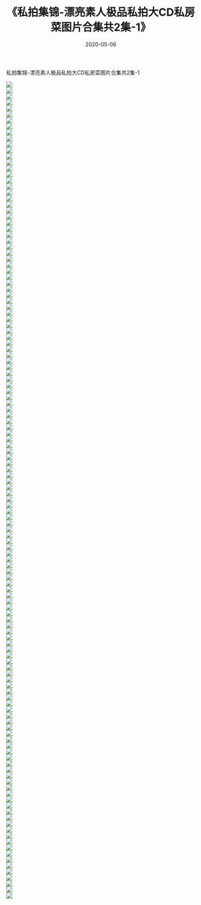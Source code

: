 ﻿---
layout: post
title:  《私拍集锦-漂亮素人极品私拍大CD私房菜图片合集共2集-1》
date:   2020-05-06
img: http://imgx.orgx.ga/漏D/网络美图/2020/私拍集锦-漂亮素人极品私拍大CD私房菜图片合集共2集-1/000.jpg
categories: [美女, 清纯, 唯美]
---

私拍集锦-漂亮素人极品私拍大CD私房菜图片合集共2集-1

  ![](http://imgx.orgx.ga/漏D/网络美图/2020/私拍集锦-漂亮素人极品私拍大CD私房菜图片合集共2集-1/001.jpg) <br> ![](http://imgx.orgx.ga/漏D/网络美图/2020/私拍集锦-漂亮素人极品私拍大CD私房菜图片合集共2集-1/002.jpg) <br> ![](http://imgx.orgx.ga/漏D/网络美图/2020/私拍集锦-漂亮素人极品私拍大CD私房菜图片合集共2集-1/003.jpg) <br> ![](http://imgx.orgx.ga/漏D/网络美图/2020/私拍集锦-漂亮素人极品私拍大CD私房菜图片合集共2集-1/004.jpg) <br> ![](http://imgx.orgx.ga/漏D/网络美图/2020/私拍集锦-漂亮素人极品私拍大CD私房菜图片合集共2集-1/005.jpg) <br> ![](http://imgx.orgx.ga/漏D/网络美图/2020/私拍集锦-漂亮素人极品私拍大CD私房菜图片合集共2集-1/006.jpg) <br> ![](http://imgx.orgx.ga/漏D/网络美图/2020/私拍集锦-漂亮素人极品私拍大CD私房菜图片合集共2集-1/007.jpg) <br> ![](http://imgx.orgx.ga/漏D/网络美图/2020/私拍集锦-漂亮素人极品私拍大CD私房菜图片合集共2集-1/008.jpg) <br> ![](http://imgx.orgx.ga/漏D/网络美图/2020/私拍集锦-漂亮素人极品私拍大CD私房菜图片合集共2集-1/009.jpg) <br> ![](http://imgx.orgx.ga/漏D/网络美图/2020/私拍集锦-漂亮素人极品私拍大CD私房菜图片合集共2集-1/010.jpg) <br> ![](http://imgx.orgx.ga/漏D/网络美图/2020/私拍集锦-漂亮素人极品私拍大CD私房菜图片合集共2集-1/011.jpg) <br> ![](http://imgx.orgx.ga/漏D/网络美图/2020/私拍集锦-漂亮素人极品私拍大CD私房菜图片合集共2集-1/012.jpg) <br> ![](http://imgx.orgx.ga/漏D/网络美图/2020/私拍集锦-漂亮素人极品私拍大CD私房菜图片合集共2集-1/013.jpg) <br> ![](http://imgx.orgx.ga/漏D/网络美图/2020/私拍集锦-漂亮素人极品私拍大CD私房菜图片合集共2集-1/014.jpg) <br> ![](http://imgx.orgx.ga/漏D/网络美图/2020/私拍集锦-漂亮素人极品私拍大CD私房菜图片合集共2集-1/015.jpg) <br> ![](http://imgx.orgx.ga/漏D/网络美图/2020/私拍集锦-漂亮素人极品私拍大CD私房菜图片合集共2集-1/016.jpg) <br> ![](http://imgx.orgx.ga/漏D/网络美图/2020/私拍集锦-漂亮素人极品私拍大CD私房菜图片合集共2集-1/017.jpg) <br> ![](http://imgx.orgx.ga/漏D/网络美图/2020/私拍集锦-漂亮素人极品私拍大CD私房菜图片合集共2集-1/018.jpg) <br> ![](http://imgx.orgx.ga/漏D/网络美图/2020/私拍集锦-漂亮素人极品私拍大CD私房菜图片合集共2集-1/019.jpg) <br> ![](http://imgx.orgx.ga/漏D/网络美图/2020/私拍集锦-漂亮素人极品私拍大CD私房菜图片合集共2集-1/020.jpg) <br> ![](http://imgx.orgx.ga/漏D/网络美图/2020/私拍集锦-漂亮素人极品私拍大CD私房菜图片合集共2集-1/021.jpg) <br> ![](http://imgx.orgx.ga/漏D/网络美图/2020/私拍集锦-漂亮素人极品私拍大CD私房菜图片合集共2集-1/022.jpg) <br> ![](http://imgx.orgx.ga/漏D/网络美图/2020/私拍集锦-漂亮素人极品私拍大CD私房菜图片合集共2集-1/023.jpg) <br> ![](http://imgx.orgx.ga/漏D/网络美图/2020/私拍集锦-漂亮素人极品私拍大CD私房菜图片合集共2集-1/024.jpg) <br> ![](http://imgx.orgx.ga/漏D/网络美图/2020/私拍集锦-漂亮素人极品私拍大CD私房菜图片合集共2集-1/025.jpg) <br> ![](http://imgx.orgx.ga/漏D/网络美图/2020/私拍集锦-漂亮素人极品私拍大CD私房菜图片合集共2集-1/026.jpg) <br> ![](http://imgx.orgx.ga/漏D/网络美图/2020/私拍集锦-漂亮素人极品私拍大CD私房菜图片合集共2集-1/027.jpg) <br> ![](http://imgx.orgx.ga/漏D/网络美图/2020/私拍集锦-漂亮素人极品私拍大CD私房菜图片合集共2集-1/028.jpg) <br> ![](http://imgx.orgx.ga/漏D/网络美图/2020/私拍集锦-漂亮素人极品私拍大CD私房菜图片合集共2集-1/029.jpg) <br> ![](http://imgx.orgx.ga/漏D/网络美图/2020/私拍集锦-漂亮素人极品私拍大CD私房菜图片合集共2集-1/030.jpg) <br> ![](http://imgx.orgx.ga/漏D/网络美图/2020/私拍集锦-漂亮素人极品私拍大CD私房菜图片合集共2集-1/031.jpg) <br> ![](http://imgx.orgx.ga/漏D/网络美图/2020/私拍集锦-漂亮素人极品私拍大CD私房菜图片合集共2集-1/032.jpg) <br> ![](http://imgx.orgx.ga/漏D/网络美图/2020/私拍集锦-漂亮素人极品私拍大CD私房菜图片合集共2集-1/033.jpg) <br> ![](http://imgx.orgx.ga/漏D/网络美图/2020/私拍集锦-漂亮素人极品私拍大CD私房菜图片合集共2集-1/034.jpg) <br> ![](http://imgx.orgx.ga/漏D/网络美图/2020/私拍集锦-漂亮素人极品私拍大CD私房菜图片合集共2集-1/035.jpg) <br> ![](http://imgx.orgx.ga/漏D/网络美图/2020/私拍集锦-漂亮素人极品私拍大CD私房菜图片合集共2集-1/036.jpg) <br> ![](http://imgx.orgx.ga/漏D/网络美图/2020/私拍集锦-漂亮素人极品私拍大CD私房菜图片合集共2集-1/037.jpg) <br> ![](http://imgx.orgx.ga/漏D/网络美图/2020/私拍集锦-漂亮素人极品私拍大CD私房菜图片合集共2集-1/038.jpg) <br> ![](http://imgx.orgx.ga/漏D/网络美图/2020/私拍集锦-漂亮素人极品私拍大CD私房菜图片合集共2集-1/039.jpg) <br> ![](http://imgx.orgx.ga/漏D/网络美图/2020/私拍集锦-漂亮素人极品私拍大CD私房菜图片合集共2集-1/040.jpg) <br> ![](http://imgx.orgx.ga/漏D/网络美图/2020/私拍集锦-漂亮素人极品私拍大CD私房菜图片合集共2集-1/041.jpg) <br> ![](http://imgx.orgx.ga/漏D/网络美图/2020/私拍集锦-漂亮素人极品私拍大CD私房菜图片合集共2集-1/042.jpg) <br> ![](http://imgx.orgx.ga/漏D/网络美图/2020/私拍集锦-漂亮素人极品私拍大CD私房菜图片合集共2集-1/043.jpg) <br> ![](http://imgx.orgx.ga/漏D/网络美图/2020/私拍集锦-漂亮素人极品私拍大CD私房菜图片合集共2集-1/044.jpg) <br> ![](http://imgx.orgx.ga/漏D/网络美图/2020/私拍集锦-漂亮素人极品私拍大CD私房菜图片合集共2集-1/045.jpg) <br> ![](http://imgx.orgx.ga/漏D/网络美图/2020/私拍集锦-漂亮素人极品私拍大CD私房菜图片合集共2集-1/046.jpg) <br> ![](http://imgx.orgx.ga/漏D/网络美图/2020/私拍集锦-漂亮素人极品私拍大CD私房菜图片合集共2集-1/047.jpg) <br> ![](http://imgx.orgx.ga/漏D/网络美图/2020/私拍集锦-漂亮素人极品私拍大CD私房菜图片合集共2集-1/048.jpg) <br> ![](http://imgx.orgx.ga/漏D/网络美图/2020/私拍集锦-漂亮素人极品私拍大CD私房菜图片合集共2集-1/049.jpg) <br> ![](http://imgx.orgx.ga/漏D/网络美图/2020/私拍集锦-漂亮素人极品私拍大CD私房菜图片合集共2集-1/050.jpg) <br> ![](http://imgx.orgx.ga/漏D/网络美图/2020/私拍集锦-漂亮素人极品私拍大CD私房菜图片合集共2集-1/051.jpg) <br> ![](http://imgx.orgx.ga/漏D/网络美图/2020/私拍集锦-漂亮素人极品私拍大CD私房菜图片合集共2集-1/052.jpg) <br> ![](http://imgx.orgx.ga/漏D/网络美图/2020/私拍集锦-漂亮素人极品私拍大CD私房菜图片合集共2集-1/053.jpg) <br> ![](http://imgx.orgx.ga/漏D/网络美图/2020/私拍集锦-漂亮素人极品私拍大CD私房菜图片合集共2集-1/054.jpg) <br> ![](http://imgx.orgx.ga/漏D/网络美图/2020/私拍集锦-漂亮素人极品私拍大CD私房菜图片合集共2集-1/055.jpg) <br> ![](http://imgx.orgx.ga/漏D/网络美图/2020/私拍集锦-漂亮素人极品私拍大CD私房菜图片合集共2集-1/056.jpg) <br> ![](http://imgx.orgx.ga/漏D/网络美图/2020/私拍集锦-漂亮素人极品私拍大CD私房菜图片合集共2集-1/057.jpg) <br> ![](http://imgx.orgx.ga/漏D/网络美图/2020/私拍集锦-漂亮素人极品私拍大CD私房菜图片合集共2集-1/058.jpg) <br> ![](http://imgx.orgx.ga/漏D/网络美图/2020/私拍集锦-漂亮素人极品私拍大CD私房菜图片合集共2集-1/059.jpg) <br> ![](http://imgx.orgx.ga/漏D/网络美图/2020/私拍集锦-漂亮素人极品私拍大CD私房菜图片合集共2集-1/060.jpg) <br> ![](http://imgx.orgx.ga/漏D/网络美图/2020/私拍集锦-漂亮素人极品私拍大CD私房菜图片合集共2集-1/061.jpg) <br> ![](http://imgx.orgx.ga/漏D/网络美图/2020/私拍集锦-漂亮素人极品私拍大CD私房菜图片合集共2集-1/062.jpg) <br> ![](http://imgx.orgx.ga/漏D/网络美图/2020/私拍集锦-漂亮素人极品私拍大CD私房菜图片合集共2集-1/063.jpg) <br> ![](http://imgx.orgx.ga/漏D/网络美图/2020/私拍集锦-漂亮素人极品私拍大CD私房菜图片合集共2集-1/064.jpg) <br> ![](http://imgx.orgx.ga/漏D/网络美图/2020/私拍集锦-漂亮素人极品私拍大CD私房菜图片合集共2集-1/065.jpg) <br> ![](http://imgx.orgx.ga/漏D/网络美图/2020/私拍集锦-漂亮素人极品私拍大CD私房菜图片合集共2集-1/066.jpg) <br> ![](http://imgx.orgx.ga/漏D/网络美图/2020/私拍集锦-漂亮素人极品私拍大CD私房菜图片合集共2集-1/067.jpg) <br> ![](http://imgx.orgx.ga/漏D/网络美图/2020/私拍集锦-漂亮素人极品私拍大CD私房菜图片合集共2集-1/068.jpg) <br> ![](http://imgx.orgx.ga/漏D/网络美图/2020/私拍集锦-漂亮素人极品私拍大CD私房菜图片合集共2集-1/069.jpg) <br> ![](http://imgx.orgx.ga/漏D/网络美图/2020/私拍集锦-漂亮素人极品私拍大CD私房菜图片合集共2集-1/070.jpg) <br> ![](http://imgx.orgx.ga/漏D/网络美图/2020/私拍集锦-漂亮素人极品私拍大CD私房菜图片合集共2集-1/071.jpg) <br> ![](http://imgx.orgx.ga/漏D/网络美图/2020/私拍集锦-漂亮素人极品私拍大CD私房菜图片合集共2集-1/072.jpg) <br> ![](http://imgx.orgx.ga/漏D/网络美图/2020/私拍集锦-漂亮素人极品私拍大CD私房菜图片合集共2集-1/073.jpg) <br> ![](http://imgx.orgx.ga/漏D/网络美图/2020/私拍集锦-漂亮素人极品私拍大CD私房菜图片合集共2集-1/074.jpg) <br> ![](http://imgx.orgx.ga/漏D/网络美图/2020/私拍集锦-漂亮素人极品私拍大CD私房菜图片合集共2集-1/075.jpg) <br> ![](http://imgx.orgx.ga/漏D/网络美图/2020/私拍集锦-漂亮素人极品私拍大CD私房菜图片合集共2集-1/076.jpg) <br> ![](http://imgx.orgx.ga/漏D/网络美图/2020/私拍集锦-漂亮素人极品私拍大CD私房菜图片合集共2集-1/077.jpg) <br> ![](http://imgx.orgx.ga/漏D/网络美图/2020/私拍集锦-漂亮素人极品私拍大CD私房菜图片合集共2集-1/078.jpg) <br> ![](http://imgx.orgx.ga/漏D/网络美图/2020/私拍集锦-漂亮素人极品私拍大CD私房菜图片合集共2集-1/079.jpg) <br> ![](http://imgx.orgx.ga/漏D/网络美图/2020/私拍集锦-漂亮素人极品私拍大CD私房菜图片合集共2集-1/080.jpg) <br> ![](http://imgx.orgx.ga/漏D/网络美图/2020/私拍集锦-漂亮素人极品私拍大CD私房菜图片合集共2集-1/081.jpg) <br> ![](http://imgx.orgx.ga/漏D/网络美图/2020/私拍集锦-漂亮素人极品私拍大CD私房菜图片合集共2集-1/082.jpg) <br> ![](http://imgx.orgx.ga/漏D/网络美图/2020/私拍集锦-漂亮素人极品私拍大CD私房菜图片合集共2集-1/083.jpg) <br> ![](http://imgx.orgx.ga/漏D/网络美图/2020/私拍集锦-漂亮素人极品私拍大CD私房菜图片合集共2集-1/084.jpg) <br> ![](http://imgx.orgx.ga/漏D/网络美图/2020/私拍集锦-漂亮素人极品私拍大CD私房菜图片合集共2集-1/085.jpg) <br> ![](http://imgx.orgx.ga/漏D/网络美图/2020/私拍集锦-漂亮素人极品私拍大CD私房菜图片合集共2集-1/086.jpg) <br> ![](http://imgx.orgx.ga/漏D/网络美图/2020/私拍集锦-漂亮素人极品私拍大CD私房菜图片合集共2集-1/087.jpg) <br> ![](http://imgx.orgx.ga/漏D/网络美图/2020/私拍集锦-漂亮素人极品私拍大CD私房菜图片合集共2集-1/088.jpg) <br> ![](http://imgx.orgx.ga/漏D/网络美图/2020/私拍集锦-漂亮素人极品私拍大CD私房菜图片合集共2集-1/089.jpg) <br> ![](http://imgx.orgx.ga/漏D/网络美图/2020/私拍集锦-漂亮素人极品私拍大CD私房菜图片合集共2集-1/090.jpg) <br> ![](http://imgx.orgx.ga/漏D/网络美图/2020/私拍集锦-漂亮素人极品私拍大CD私房菜图片合集共2集-1/091.jpg) <br> ![](http://imgx.orgx.ga/漏D/网络美图/2020/私拍集锦-漂亮素人极品私拍大CD私房菜图片合集共2集-1/092.jpg) <br> ![](http://imgx.orgx.ga/漏D/网络美图/2020/私拍集锦-漂亮素人极品私拍大CD私房菜图片合集共2集-1/093.jpg) <br> ![](http://imgx.orgx.ga/漏D/网络美图/2020/私拍集锦-漂亮素人极品私拍大CD私房菜图片合集共2集-1/094.jpg) <br> ![](http://imgx.orgx.ga/漏D/网络美图/2020/私拍集锦-漂亮素人极品私拍大CD私房菜图片合集共2集-1/095.jpg) <br> ![](http://imgx.orgx.ga/漏D/网络美图/2020/私拍集锦-漂亮素人极品私拍大CD私房菜图片合集共2集-1/096.jpg) <br> ![](http://imgx.orgx.ga/漏D/网络美图/2020/私拍集锦-漂亮素人极品私拍大CD私房菜图片合集共2集-1/097.jpg) <br> ![](http://imgx.orgx.ga/漏D/网络美图/2020/私拍集锦-漂亮素人极品私拍大CD私房菜图片合集共2集-1/098.jpg) <br> ![](http://imgx.orgx.ga/漏D/网络美图/2020/私拍集锦-漂亮素人极品私拍大CD私房菜图片合集共2集-1/099.jpg) <br> ![](http://imgx.orgx.ga/漏D/网络美图/2020/私拍集锦-漂亮素人极品私拍大CD私房菜图片合集共2集-1/100.jpg) <br> ![](http://imgx.orgx.ga/漏D/网络美图/2020/私拍集锦-漂亮素人极品私拍大CD私房菜图片合集共2集-1/101.jpg) <br> ![](http://imgx.orgx.ga/漏D/网络美图/2020/私拍集锦-漂亮素人极品私拍大CD私房菜图片合集共2集-1/102.jpg) <br> ![](http://imgx.orgx.ga/漏D/网络美图/2020/私拍集锦-漂亮素人极品私拍大CD私房菜图片合集共2集-1/103.jpg) <br> ![](http://imgx.orgx.ga/漏D/网络美图/2020/私拍集锦-漂亮素人极品私拍大CD私房菜图片合集共2集-1/104.jpg) <br> ![](http://imgx.orgx.ga/漏D/网络美图/2020/私拍集锦-漂亮素人极品私拍大CD私房菜图片合集共2集-1/105.jpg) <br> ![](http://imgx.orgx.ga/漏D/网络美图/2020/私拍集锦-漂亮素人极品私拍大CD私房菜图片合集共2集-1/106.jpg) <br> ![](http://imgx.orgx.ga/漏D/网络美图/2020/私拍集锦-漂亮素人极品私拍大CD私房菜图片合集共2集-1/107.jpg) <br> ![](http://imgx.orgx.ga/漏D/网络美图/2020/私拍集锦-漂亮素人极品私拍大CD私房菜图片合集共2集-1/108.jpg) <br> ![](http://imgx.orgx.ga/漏D/网络美图/2020/私拍集锦-漂亮素人极品私拍大CD私房菜图片合集共2集-1/109.jpg) <br> ![](http://imgx.orgx.ga/漏D/网络美图/2020/私拍集锦-漂亮素人极品私拍大CD私房菜图片合集共2集-1/110.jpg) <br> ![](http://imgx.orgx.ga/漏D/网络美图/2020/私拍集锦-漂亮素人极品私拍大CD私房菜图片合集共2集-1/111.jpg) <br> ![](http://imgx.orgx.ga/漏D/网络美图/2020/私拍集锦-漂亮素人极品私拍大CD私房菜图片合集共2集-1/112.jpg) <br> ![](http://imgx.orgx.ga/漏D/网络美图/2020/私拍集锦-漂亮素人极品私拍大CD私房菜图片合集共2集-1/113.jpg) <br> ![](http://imgx.orgx.ga/漏D/网络美图/2020/私拍集锦-漂亮素人极品私拍大CD私房菜图片合集共2集-1/114.jpg) <br> ![](http://imgx.orgx.ga/漏D/网络美图/2020/私拍集锦-漂亮素人极品私拍大CD私房菜图片合集共2集-1/115.jpg) <br> ![](http://imgx.orgx.ga/漏D/网络美图/2020/私拍集锦-漂亮素人极品私拍大CD私房菜图片合集共2集-1/116.jpg) <br> ![](http://imgx.orgx.ga/漏D/网络美图/2020/私拍集锦-漂亮素人极品私拍大CD私房菜图片合集共2集-1/117.jpg) <br> ![](http://imgx.orgx.ga/漏D/网络美图/2020/私拍集锦-漂亮素人极品私拍大CD私房菜图片合集共2集-1/118.jpg) <br> ![](http://imgx.orgx.ga/漏D/网络美图/2020/私拍集锦-漂亮素人极品私拍大CD私房菜图片合集共2集-1/119.jpg) <br> ![](http://imgx.orgx.ga/漏D/网络美图/2020/私拍集锦-漂亮素人极品私拍大CD私房菜图片合集共2集-1/120.jpg) <br> ![](http://imgx.orgx.ga/漏D/网络美图/2020/私拍集锦-漂亮素人极品私拍大CD私房菜图片合集共2集-1/121.jpg) <br> ![](http://imgx.orgx.ga/漏D/网络美图/2020/私拍集锦-漂亮素人极品私拍大CD私房菜图片合集共2集-1/122.jpg) <br> ![](http://imgx.orgx.ga/漏D/网络美图/2020/私拍集锦-漂亮素人极品私拍大CD私房菜图片合集共2集-1/123.jpg) <br> ![](http://imgx.orgx.ga/漏D/网络美图/2020/私拍集锦-漂亮素人极品私拍大CD私房菜图片合集共2集-1/124.jpg) <br> ![](http://imgx.orgx.ga/漏D/网络美图/2020/私拍集锦-漂亮素人极品私拍大CD私房菜图片合集共2集-1/125.jpg) <br> ![](http://imgx.orgx.ga/漏D/网络美图/2020/私拍集锦-漂亮素人极品私拍大CD私房菜图片合集共2集-1/126.jpg) <br> ![](http://imgx.orgx.ga/漏D/网络美图/2020/私拍集锦-漂亮素人极品私拍大CD私房菜图片合集共2集-1/127.jpg) <br> ![](http://imgx.orgx.ga/漏D/网络美图/2020/私拍集锦-漂亮素人极品私拍大CD私房菜图片合集共2集-1/128.jpg) <br> ![](http://imgx.orgx.ga/漏D/网络美图/2020/私拍集锦-漂亮素人极品私拍大CD私房菜图片合集共2集-1/129.jpg) <br> ![](http://imgx.orgx.ga/漏D/网络美图/2020/私拍集锦-漂亮素人极品私拍大CD私房菜图片合集共2集-1/130.jpg) <br> ![](http://imgx.orgx.ga/漏D/网络美图/2020/私拍集锦-漂亮素人极品私拍大CD私房菜图片合集共2集-1/131.jpg) <br> ![](http://imgx.orgx.ga/漏D/网络美图/2020/私拍集锦-漂亮素人极品私拍大CD私房菜图片合集共2集-1/132.jpg) <br> ![](http://imgx.orgx.ga/漏D/网络美图/2020/私拍集锦-漂亮素人极品私拍大CD私房菜图片合集共2集-1/133.jpg) <br> ![](http://imgx.orgx.ga/漏D/网络美图/2020/私拍集锦-漂亮素人极品私拍大CD私房菜图片合集共2集-1/134.jpg) <br> ![](http://imgx.orgx.ga/漏D/网络美图/2020/私拍集锦-漂亮素人极品私拍大CD私房菜图片合集共2集-1/135.jpg) <br> ![](http://imgx.orgx.ga/漏D/网络美图/2020/私拍集锦-漂亮素人极品私拍大CD私房菜图片合集共2集-1/136.jpg) <br>